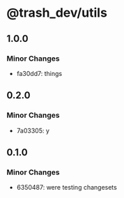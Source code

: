 # @trash_dev/utils

## 1.0.0

### Minor Changes

- fa30dd7: things

## 0.2.0

### Minor Changes

- 7a03305: y

## 0.1.0

### Minor Changes

- 6350487: were testing changesets
